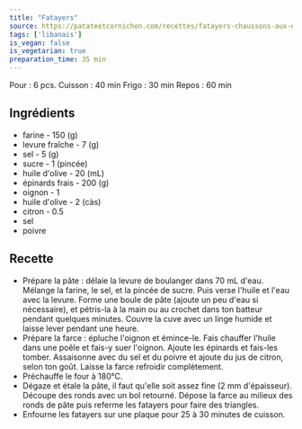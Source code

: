 ```yaml
---
title: "Fatayers"
source: https://patateetcornichon.com/recettes/fatayers-chaussons-aux-epinards
tags: ['libanais']
is_vegan: false
is_vegetarian: true
preparation_time: 35 min
---
```


Pour : 6 pcs.
Cuisson : 40 min
Frigo : 30 min
Repos : 60 min

## Ingrédients

- farine - 150 (g)
- levure fraîche - 7 (g)
- sel - 5 (g)
- sucre - 1 (pincée)
- huile d'olive - 20 (mL)
- épinards frais - 200 (g)
- oignon - 1
- huile d'olive - 2 (càs)
- citron - 0.5
- sel
- poivre

## Recette

- Prépare la pâte : délaie la levure de boulanger dans 70 mL d'eau. Mélange la farine, le sel, et la pincée de sucre. Puis verse l'huile et l'eau avec la levure. Forme une boule de pâte (ajoute un peu d'eau si nécessaire), et pétris-la à la main ou au crochet dans ton batteur pendant quelques minutes. Couvre la cuve avec un linge humide et laisse lever pendant une heure.
- Prépare la farce : épluche l'oignon et émince-le. Fais chauffer l'huile dans une poêle et fais-y suer l'oignon. Ajoute les épinards et fais-les tomber. Assaisonne avec du sel et du poivre et ajoute du jus de citron, selon ton goût. Laisse la farce refroidir complètement.
- Préchauffe le four à 180°C.
- Dégaze et étale la pâte, il faut qu'elle soit assez fine (2 mm d'épaisseur). Découpe des ronds avec un bol retourné. Dépose la farce au milieux des ronds de pâte puis referme les fatayers pour faire des triangles.
- Enfourne les fatayers sur une plaque pour 25 à 30 minutes de cuisson.
